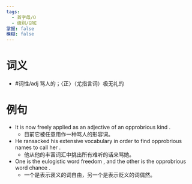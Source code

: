 ```yaml
---
tags:
  - 首字母/O
  - 级别/GRE
掌握: false
模糊: false
---
```

# 词义
- #词性/adj  骂人的；〈正〉（尤指言词）极无礼的
# 例句
- It is now freely applied as an adjective of an opprobrious kind .
	- 目前它被任意用作一种骂人的形容词。
- He ransacked his extensive vocabulary in order to find opprobrious names to call her .
	- 他从他的丰富词汇中挑出所有难听的话来骂她。
- One is the eulogistic word freedom , and the other is the opprobrious word chance .
	- 一个是表示褒义的词自由，另一个是表示贬义的词偶然。
